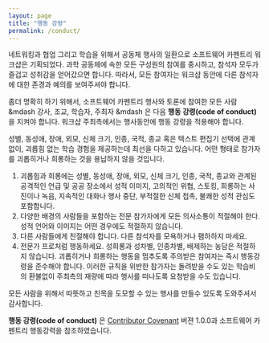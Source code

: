 ```yaml
---
layout: page
title: "행동 강령"
permalink: /conduct/
---
```


네트워킹과 협업 그리고 학습을 위해서 공동체 행사의 일환으로 소프트웨어 카펜트리 워크샵은 기획되었다. 과학 공동체에 속한 모든 구성원의 참여를 중시하고, 참석자 모두가 즐겁고 성취감을 얻어갔으면 합니다. 따라서, 모든 참여자는 워크샵 동안에 다른 참석자에 대한 존경과 예의를 보여주셔야 합니다.

좀더 명확히 하기 위해서, 소프트웨어 카펜트리 행사와 토론에 참여한 모든 사람 &mdash 강사, 조교, 학습자, 주최자 &mdash 은 다음 **행동 강령(code of conduct)** 을 지켜야 합니다. 워크샵 주최측에서는 행사동안에 행동 강령을 적용해야 합니다. 

성별, 동성애, 장애, 외모, 신체 크기, 인종, 국적, 종교 혹은 텍스트 편집기 선택에 관계없이, 괴롭힘 없는 학습 경험을 제공하는데 최선을 다하고 있습니다. 어떤 형태로 참가자를 괴롭히거나 희롱하는 것을 용납하지 않을 것입니다.

1. 괴롭힘과 희롱에는 성별, 동성애, 장애, 외모, 신체 크기, 인종, 국적, 종교와 관계된 공격적인 언급 및 공공 장소에서 성적 이미지, 고의적인 위협, 스토킹, 희롱하는 사진이나 녹음, 지속적인 대화나 행사 중단, 부적절한 신체 접촉, 불쾌한 성적 관심도 포함합니다.
1. 다양한 배경의 사람들을 포함하는 전문 참가자에게 모든 의사소통이 적절해야 한다. 성적 언어와 이미지는 어떤 경우에도 적절하지 않습니다.
1. 다른 사람들에게 친절해야 합니다. 다른 참석자를 모욕하거나 폄하하지 마세요. 
1. 전문가 프로처럼 행동하세요. 성희롱과 성차별, 인종차별, 배제하는 농담은 적절하지 않습니다. 괴롭히거나 희롱하는 행동을 멈추도록 주의받은 참여자는 즉시 행동강령을 준수해야 합니다. 이러한 규칙을 위반한 참가자는 돌려받을 수도 있는 학습비의 환불없이 주최측의 재량에 따라 행사를 떠나도록 요청받을 수도 있습니다.

모든 사람을 위해서 따뜻하고 친목을 도모할 수 있는 행사를 만들수 있도록 도와주셔서 감사합니다.

**행동 강령(code of conduct)** 은 [Contributor Covenant][contrib-covenant] 버젼 1.0.0과 소프트웨어 카펜트리 행동강력을 참조하였습니다.

[contrib-covenant]: http://contributor-covenant.org/
